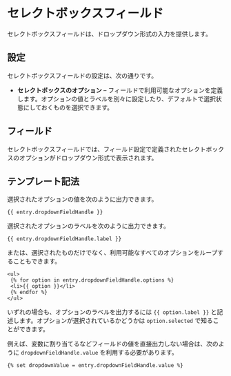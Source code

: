 セレクトボックスフィールド
===============

セレクトボックスフィールドは、ドロップダウン形式の入力を提供します。

## 設定

セレクトボックスフィールドの設定は、次の通りです。

* **セレクトボックスのオプション** – フィールドで利用可能なオプションを定義します。オプションの値とラベルを別々に設定したり、デフォルトで選択状態にしておくものを選択できます。

## フィールド

セレクトボックスフィールドでは、フィールド設定で定義されたセレクトボックスのオプションがドロップダウン形式で表示されます。

## テンプレート記法

選択されたオプションの値を次のように出力できます。

```twig
{{ entry.dropdownFieldHandle }}
```

選択されたオプションのラベルを次のように出力できます。

```twig
{{ entry.dropdownFieldHandle.label }}
```

または、選択されたものだけでなく、利用可能なすべてのオプションをループすることもできます。

```twig
<ul>
 {% for option in entry.dropdownFieldHandle.options %}
 <li>{{ option }}</li>
 {% endfor %}
</ul>
```

いずれの場合も、オプションのラベルを出力するには `{{ option.label }}` と記述します。オプションが選択されているかどうかは `option.selected` で知ることができます。

例えば、変数に割り当てるなどフィールドの値を直接出力しない場合は、次のように `dropdownFieldHandle.value` を利用する必要があります。

```twig
{% set dropdownValue = entry.dropdownFieldHandle.value %}
```

